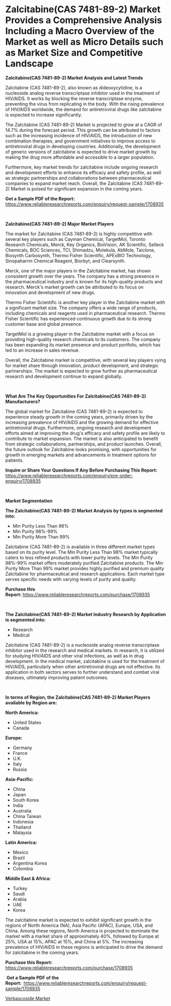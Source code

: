 <p><h1>Zalcitabine(CAS 7481-89-2) Market Provides a Comprehensive Analysis Including a Macro Overview of the Market as well as Micro Details such as Market Size and Competitive Landscape</h1></p><p><strong>Zalcitabine(CAS 7481-89-2) Market Analysis and Latest Trends</strong></p>
<p><p>Zalcitabine (CAS 7481-89-2), also known as dideoxycytidine, is a nucleoside analog reverse transcriptase inhibitor used in the treatment of HIV/AIDS. It works by blocking the reverse transcriptase enzyme, preventing the virus from replicating in the body. With the rising prevalence of HIV/AIDS worldwide, the demand for antiretroviral drugs like zalcitabine is expected to increase significantly.</p><p>The Zalcitabine (CAS 7481-89-2) Market is projected to grow at a CAGR of 14.7% during the forecast period. This growth can be attributed to factors such as the increasing incidence of HIV/AIDS, the introduction of new combination therapies, and government initiatives to improve access to antiretroviral drugs in developing countries. Additionally, the development of generic versions of zalcitabine is expected to drive market growth by making the drug more affordable and accessible to a larger population.</p><p>Furthermore, key market trends for zalcitabine include ongoing research and development efforts to enhance its efficacy and safety profile, as well as strategic partnerships and collaborations between pharmaceutical companies to expand market reach. Overall, the Zalcitabine (CAS 7481-89-2) Market is poised for significant expansion in the coming years.</p></p>
<p><strong>Get a Sample PDF of the Report:&nbsp;</strong> <a href="https://www.reliableresearchreports.com/enquiry/request-sample/1708935">https://www.reliableresearchreports.com/enquiry/request-sample/1708935</a></p>
<p>&nbsp;</p>
<p><strong>Zalcitabine(CAS 7481-89-2) Major Market Players</strong></p>
<p><p>The market for Zalcitabine (CAS 7481-89-2) is highly competitive with several key players such as Cayman Chemical, TargetMol, Toronto Research Chemicals, Merck, Key Organics, BioVision, AK Scientific, Selleck Chemicals, BOC Sciences, TCI, Shimadzu, Molekula, AbMole, Taiclone, Biosynth Carbosynth, Thermo Fisher Scientific, APExBIO Technology, Sinopaharrm Chemical Reagent, Biorbyt, and Clearsynth.</p><p>Merck, one of the major players in the Zalcitabine market, has shown consistent growth over the years. The company has a strong presence in the pharmaceutical industry and is known for its high-quality products and research. Merck's market growth can be attributed to its focus on innovation and development of new drugs.</p><p>Thermo Fisher Scientific is another key player in the Zalcitabine market with a significant market size. The company offers a wide range of products, including chemicals and reagents used in pharmaceutical research. Thermo Fisher Scientific has experienced continuous growth due to its strong customer base and global presence.</p><p>TargetMol is a growing player in the Zalcitabine market with a focus on providing high-quality research chemicals to its customers. The company has been expanding its market presence and product portfolio, which has led to an increase in sales revenue.</p><p>Overall, the Zalcitabine market is competitive, with several key players vying for market share through innovation, product development, and strategic partnerships. The market is expected to grow further as pharmaceutical research and development continue to expand globally.</p></p>
<p>&nbsp;</p>
<p><strong>What Are The Key Opportunities For Zalcitabine(CAS 7481-89-2) Manufacturers?</strong></p>
<p><p>The global market for Zalcitabine (CAS 7481-89-2) is expected to experience steady growth in the coming years, primarily driven by the increasing prevalence of HIV/AIDS and the growing demand for effective antiretroviral drugs. Furthermore, ongoing research and development efforts aimed at improving the drug's efficacy and safety profile are likely to contribute to market expansion. The market is also anticipated to benefit from strategic collaborations, partnerships, and product launches. Overall, the future outlook for Zalcitabine looks promising, with opportunities for growth in emerging markets and advancements in treatment options for patients.</p></p>
<p><strong>Inquire or Share Your Questions If Any Before Purchasing This Report:</strong> <a href="https://www.reliableresearchreports.com/enquiry/pre-order-enquiry/1708935">https://www.reliableresearchreports.com/enquiry/pre-order-enquiry/1708935</a></p>
<p>&nbsp;</p>
<p><strong>Market Segmentation</strong></p>
<p><strong>The Zalcitabine(CAS 7481-89-2) Market Analysis by types is segmented into:</strong></p>
<p><ul><li>Min Purity Less Than 98%</li><li>Min Purity 98%-99%</li><li>Min Purity More Than 99%</li></ul></p>
<p><p>Zalcitabine (CAS 7481-89-2) is available in three different market types based on its purity level. The Min Purity Less Than 98% market typically caters to less refined products with lower purity levels. The Min Purity 98%-99% market offers moderately purified Zalcitabine products. The Min Purity More Than 99% market provides highly purified and premium quality Zalcitabine for pharmaceutical and research applications. Each market type serves specific needs with varying levels of purity and quality.</p></p>
<p><strong>Purchase this Report:&nbsp;</strong><a href="https://www.reliableresearchreports.com/purchase/1708935">https://www.reliableresearchreports.com/purchase/1708935</a></p>
<p>&nbsp;</p>
<p><strong>The Zalcitabine(CAS 7481-89-2) Market Industry Research by Application is segmented into:</strong></p>
<p><ul><li>Research</li><li>Medical</li></ul></p>
<p><p>Zalcitabine (CAS 7481-89-2) is a nucleoside analog reverse transcriptase inhibitor used in the research and medical markets. In research, it is utilized for studying HIV/AIDS and other viral infections, as well as in drug development. In the medical market, zalcitabine is used for the treatment of HIV/AIDS, particularly when other antiretroviral drugs are not effective. Its application in both sectors serves to further understand and combat viral diseases, ultimately improving patient outcomes.</p></p>
<p>&nbsp;</p>
<p><strong>In terms of Region, the Zalcitabine(CAS 7481-89-2) Market Players available by Region are:</strong></p>
<p>
    <p> <strong> North America: </strong>
        <ul>
            <li>United States</li>
            <li>Canada</li>
        </ul>
        </p> 
    <p> <strong> Europe: </strong>
        <ul>
            <li>Germany</li>
            <li>France</li>
            <li>U.K.</li>
            <li>Italy</li>
            <li>Russia</li>
        </ul>
        </p> 
    <p> <strong> Asia-Pacific: </strong>
        <ul>
            <li>China</li>
            <li>Japan</li>
            <li>South Korea</li>
            <li>India</li>
            <li>Australia</li>
            <li>China Taiwan</li>
            <li>Indonesia</li>
            <li>Thailand</li>
            <li>Malaysia</li>
        </ul>
        </p> 
    <p> <strong> Latin America: </strong>
        <ul>
            <li>Mexico</li>
            <li>Brazil</li>
            <li>Argentina Korea</li>
            <li>Colombia</li>
        </ul>
        </p> 
    <p> <strong> Middle East & Africa: </strong>
        <ul>
            <li>Turkey</li>
            <li>Saudi</li>
            <li>Arabia</li>
            <li>UAE</li>
            <li>Korea</li>
        </ul>
    </p>
    </p>
<p><p>The zalcitabine market is expected to exhibit significant growth in the regions of North America (NA), Asia Pacific (APAC), Europe, USA, and China. Among these regions, North America is projected to dominate the market with a market share of approximately 40%, followed by Europe at 25%, USA at 15%, APAC at 15%, and China at 5%. The increasing prevalence of HIV/AIDS in these regions is anticipated to drive the demand for zalcitabine in the coming years.</p></p>
<p><strong>Purchase this Report: </strong><a href="https://www.reliableresearchreports.com/purchase/1708935">https://www.reliableresearchreports.com/purchase/1708935</a></p>
<p>&nbsp;<strong>Get a Sample PDF of the Report:&nbsp;&nbsp;</strong><a href="https://www.reliableresearchreports.com/enquiry/request-sample/1708935">https://www.reliableresearchreports.com/enquiry/request-sample/1708935</a></p>
<p><strong></strong></p>
<p><p><a href="https://github.com/ruddyyedelwadw/Market-Research-Report-List-1/blob/main/verbascoside-market.md">Verbascoside Market</a></p></p>
